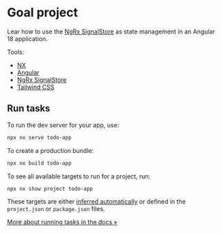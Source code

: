 # Goal project
Lear how to use the [NgRx SignalStore](https://ngrx.io/guide/signals/signal-store) as state management in an Angular 18 application.

Tools:
* [NX](https://nx.dev/)
* [Angular](https://angular.dev/)
* [NgRx SignalStore](https://ngrx.io/guide/signals/signal-store)
* [Tailwind CSS](https://tailwindcss.com/)


## Run tasks

To run the dev server for your app, use:

```sh
npx nx serve todo-app
```

To create a production bundle:

```sh
npx nx build todo-app
```

To see all available targets to run for a project, run:

```sh
npx nx show project todo-app
```

These targets are either [inferred automatically](https://nx.dev/concepts/inferred-tasks?utm_source=nx_project&utm_medium=readme&utm_campaign=nx_projects) or defined in the `project.json` or `package.json` files.

[More about running tasks in the docs &raquo;](https://nx.dev/features/run-tasks?utm_source=nx_project&utm_medium=readme&utm_campaign=nx_projects)


